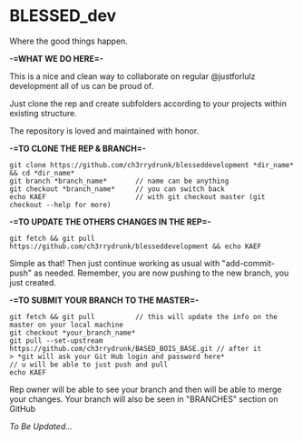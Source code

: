 # BLESSED_dev
Where the good things happen.

**-=WHAT WE DO HERE=-**

This is a nice and clean way to collaborate on regular @justforlulz development all of us can be proud of.

Just clone the rep and create subfolders according to your projects within existing structure.

The repository is loved and maintained with honor.

**-=TO CLONE THE REP & BRANCH=-**
```
git clone https://github.com/ch3rrydrunk/blesseddevelopment *dir_name* && cd *dir_name*
git branch *branch_name*       // name can be anything
git checkout *branch_name*	   // you can switch back
echo KAEF					   // with git checkout master (git checkout --help for more)
```

**-=TO UPDATE THE OTHERS CHANGES IN THE REP=-**
```
git fetch && git pull https://github.com/ch3rrydrunk/blesseddevelopment && echo KAEF
```
Simple as that! Then just continue working as usual with "add-commit-push" as needed.
Remember, you are now pushing to the new branch, you just created.

**-=TO SUBMIT YOUR BRANCH TO THE MASTER=-**
```
git fetch && git pull          // this will update the info on the master on your local machine 
git checkout *your_branch_name*
git pull --set-upstream https://github.com/ch3rrydrunk/BASED_BOIS_BASE.git // after it
> *git will ask your Git Hub login and password here*					   // u will be able to just push and pull
echo KAEF
```

Rep owner will be able to see your branch and then will be able to merge your changes.
Your branch will also be seen in "BRANCHES" section on GitHub

*To Be Updated...*
